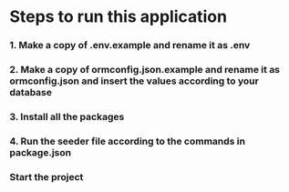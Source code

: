 # Steps to run this application


### 1. Make a copy of .env.example and rename it as .env
### 2. Make a copy of ormconfig.json.example and rename it as ormconfig.json and insert the values according to your database
### 3. Install all the packages
### 4. Run the seeder file according to the commands in package.json
### Start the project